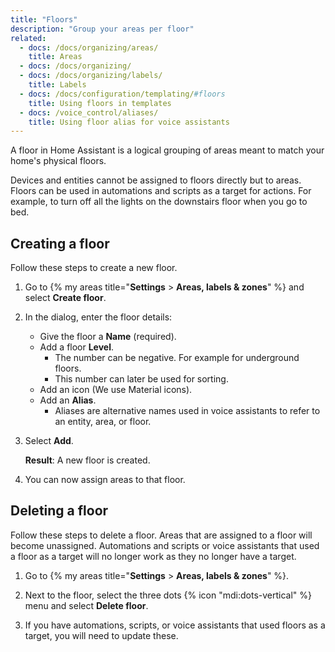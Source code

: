 ```yaml
---
title: "Floors"
description: "Group your areas per floor"
related:
  - docs: /docs/organizing/areas/
    title: Areas
  - docs: /docs/organizing/
  - docs: /docs/organizing/labels/
    title: Labels
  - docs: /docs/configuration/templating/#floors
    title: Using floors in templates
  - docs: /voice_control/aliases/
    title: Using floor alias for voice assistants
---
```


A floor in Home Assistant is a logical grouping of areas meant to match your home's physical floors.

Devices and entities cannot be assigned to floors directly but to areas. Floors can be used in automations and scripts as a target for actions. For example, to turn off all the lights on the downstairs floor when you go to bed.

## Creating a floor

Follow these steps to create a new floor.

1. Go to {% my areas title="**Settings** > **Areas, labels & zones**" %} and select **Create floor**.
2. In the dialog, enter the floor details:
   - Give the floor a **Name** (required).
   - Add a floor **Level**.
     - The number can be negative. For example for underground floors.
     - This number can later be used for sorting.
   - Add an icon (We use Material icons).
   - Add an **Alias**.
     - Aliases are alternative names used in voice assistants to refer to an entity, area, or floor.

    
3. Select **Add**.

   **Result**: A new floor is created.

    
4. You can now assign areas to that floor.

## Deleting a floor

Follow these steps to delete a floor. Areas that are assigned to a floor will become unassigned. Automations and scripts or voice assistants that used a floor as a target will no longer work as they no longer have a target.

1. Go to {% my areas title="**Settings** > **Areas, labels & zones**" %}.
2. Next to the floor, select the three dots {% icon "mdi:dots-vertical" %} menu and select **Delete floor**.

    

3. If you have automations, scripts, or voice assistants that used floors as a target, you will need to update these.

